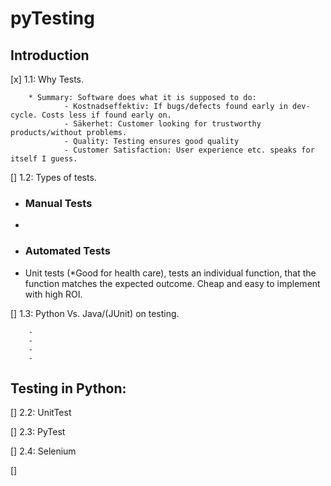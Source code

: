 # pyTesting


## Introduction

[x] 1.1: Why Tests.
        
        * Summary: Software does what it is supposed to do:
                - Kostnadseffektiv: If bugs/defects found early in dev-cycle. Costs less if found early on.
                - Säkerhet: Customer looking for trustworthy products/without problems.
                - Quality: Testing ensures good quality
                - Customer Satisfaction: User experience etc. speaks for itself I guess.

[]	1.2: Types of tests.

- ### Manual Tests
-
- ### Automated Tests
- Unit tests (*Good for health care), tests an individual function, that the function matches the expected outcome. Cheap and easy to implement with high ROI.


[]	1.3: Python Vs. Java/(JUnit) on testing.

        -
        -
        -
        -


## Testing in Python:

[]	2.2: UnitTest

[]	2.3: PyTest

[]  2.4: Selenium

[]



